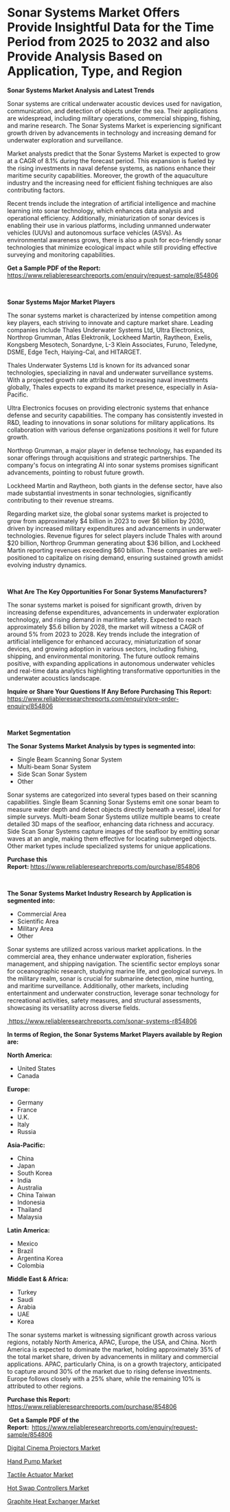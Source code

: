 <p><h1>Sonar Systems Market Offers Provide Insightful Data for the Time Period from 2025 to 2032 and also Provide Analysis Based on Application, Type, and Region</h1></p><p><strong>Sonar Systems Market Analysis and Latest Trends</strong></p>
<p><p>Sonar systems are critical underwater acoustic devices used for navigation, communication, and detection of objects under the sea. Their applications are widespread, including military operations, commercial shipping, fishing, and marine research. The Sonar Systems Market is experiencing significant growth driven by advancements in technology and increasing demand for underwater exploration and surveillance. </p><p>Market analysts predict that the Sonar Systems Market is expected to grow at a CAGR of 8.1% during the forecast period. This expansion is fueled by the rising investments in naval defense systems, as nations enhance their maritime security capabilities. Moreover, the growth of the aquaculture industry and the increasing need for efficient fishing techniques are also contributing factors. </p><p>Recent trends include the integration of artificial intelligence and machine learning into sonar technology, which enhances data analysis and operational efficiency. Additionally, miniaturization of sonar devices is enabling their use in various platforms, including unmanned underwater vehicles (UUVs) and autonomous surface vehicles (ASVs). As environmental awareness grows, there is also a push for eco-friendly sonar technologies that minimize ecological impact while still providing effective surveying and monitoring capabilities.</p></p>
<p><strong>Get a Sample PDF of the Report:&nbsp;</strong> <a href="https://www.reliableresearchreports.com/enquiry/request-sample/854806?utm_campaign=28&utm_medium=2&utm_source=Github&utm_content=ia&utm_term=17022025&utm_id=sonar-systems">https://www.reliableresearchreports.com/enquiry/request-sample/854806</a></p>
<p>&nbsp;</p>
<p><strong>Sonar Systems Major Market Players</strong></p>
<p><p>The sonar systems market is characterized by intense competition among key players, each striving to innovate and capture market share. Leading companies include Thales Underwater Systems Ltd, Ultra Electronics, Northrop Grumman, Atlas Elektronik, Lockheed Martin, Raytheon, Exelis, Kongsberg Mesotech, Sonardyne, L-3 Klein Associates, Furuno, Teledyne, DSME, Edge Tech, Haiying-Cal, and HITARGET.</p><p>Thales Underwater Systems Ltd is known for its advanced sonar technologies, specializing in naval and underwater surveillance systems. With a projected growth rate attributed to increasing naval investments globally, Thales expects to expand its market presence, especially in Asia-Pacific.</p><p>Ultra Electronics focuses on providing electronic systems that enhance defense and security capabilities. The company has consistently invested in R&D, leading to innovations in sonar solutions for military applications. Its collaboration with various defense organizations positions it well for future growth.</p><p>Northrop Grumman, a major player in defense technology, has expanded its sonar offerings through acquisitions and strategic partnerships. The company's focus on integrating AI into sonar systems promises significant advancements, pointing to robust future growth.</p><p>Lockheed Martin and Raytheon, both giants in the defense sector, have also made substantial investments in sonar technologies, significantly contributing to their revenue streams.</p><p>Regarding market size, the global sonar systems market is projected to grow from approximately $4 billion in 2023 to over $6 billion by 2030, driven by increased military expenditures and advancements in underwater technologies. Revenue figures for select players include Thales with around $20 billion, Northrop Grumman generating about $36 billion, and Lockheed Martin reporting revenues exceeding $60 billion. These companies are well-positioned to capitalize on rising demand, ensuring sustained growth amidst evolving industry dynamics.</p></p>
<p>&nbsp;</p>
<p><strong>What Are The Key Opportunities For Sonar Systems Manufacturers?</strong></p>
<p><p>The sonar systems market is poised for significant growth, driven by increasing defense expenditures, advancements in underwater exploration technology, and rising demand in maritime safety. Expected to reach approximately $5.6 billion by 2028, the market will witness a CAGR of around 5% from 2023 to 2028. Key trends include the integration of artificial intelligence for enhanced accuracy, miniaturization of sonar devices, and growing adoption in various sectors, including fishing, shipping, and environmental monitoring. The future outlook remains positive, with expanding applications in autonomous underwater vehicles and real-time data analytics highlighting transformative opportunities in the underwater acoustics landscape.</p></p>
<p><strong>Inquire or Share Your Questions If Any Before Purchasing This Report:</strong> <a href="https://www.reliableresearchreports.com/enquiry/pre-order-enquiry/854806?utm_campaign=28&utm_medium=2&utm_source=Github&utm_content=ia&utm_term=17022025&utm_id=sonar-systems">https://www.reliableresearchreports.com/enquiry/pre-order-enquiry/854806</a></p>
<p>&nbsp;</p>
<p><strong>Market Segmentation</strong></p>
<p><strong>The Sonar Systems Market Analysis by types is segmented into:</strong></p>
<p><ul><li>Single Beam Scanning Sonar System</li><li>Multi-beam Sonar System</li><li>Side Scan Sonar System</li><li>Other</li></ul></p>
<p><p>Sonar systems are categorized into several types based on their scanning capabilities. Single Beam Scanning Sonar Systems emit one sonar beam to measure water depth and detect objects directly beneath a vessel, ideal for simple surveys. Multi-beam Sonar Systems utilize multiple beams to create detailed 3D maps of the seafloor, enhancing data richness and accuracy. Side Scan Sonar Systems capture images of the seafloor by emitting sonar waves at an angle, making them effective for locating submerged objects. Other market types include specialized systems for unique applications.</p></p>
<p><strong>Purchase this Report:&nbsp;</strong><a href="https://www.reliableresearchreports.com/purchase/854806?utm_campaign=28&utm_medium=2&utm_source=Github&utm_content=ia&utm_term=17022025&utm_id=sonar-systems">https://www.reliableresearchreports.com/purchase/854806</a></p>
<p>&nbsp;</p>
<p><strong>The Sonar Systems Market Industry Research by Application is segmented into:</strong></p>
<p><ul><li>Commercial Area</li><li>Scientific Area</li><li>Military Area</li><li>Other</li></ul></p>
<p><p>Sonar systems are utilized across various market applications. In the commercial area, they enhance underwater exploration, fisheries management, and shipping navigation. The scientific sector employs sonar for oceanographic research, studying marine life, and geological surveys. In the military realm, sonar is crucial for submarine detection, mine hunting, and maritime surveillance. Additionally, other markets, including entertainment and underwater construction, leverage sonar technology for recreational activities, safety measures, and structural assessments, showcasing its versatility across diverse fields.</p></p>
<p><a href="https://www.reliableresearchreports.com/sonar-systems-r854806?utm_campaign=28&utm_medium=2&utm_source=Github&utm_content=ia&utm_term=17022025&utm_id=sonar-systems">&nbsp;https://www.reliableresearchreports.com/sonar-systems-r854806</a></p>
<p><strong>In terms of Region, the Sonar Systems Market Players available by Region are:</strong></p>
<p>
    <p> <strong> North America: </strong>
        <ul>
            <li>United States</li>
            <li>Canada</li>
        </ul>
        </p> 
    <p> <strong> Europe: </strong>
        <ul>
            <li>Germany</li>
            <li>France</li>
            <li>U.K.</li>
            <li>Italy</li>
            <li>Russia</li>
        </ul>
        </p> 
    <p> <strong> Asia-Pacific: </strong>
        <ul>
            <li>China</li>
            <li>Japan</li>
            <li>South Korea</li>
            <li>India</li>
            <li>Australia</li>
            <li>China Taiwan</li>
            <li>Indonesia</li>
            <li>Thailand</li>
            <li>Malaysia</li>
        </ul>
        </p> 
    <p> <strong> Latin America: </strong>
        <ul>
            <li>Mexico</li>
            <li>Brazil</li>
            <li>Argentina Korea</li>
            <li>Colombia</li>
        </ul>
        </p> 
    <p> <strong> Middle East & Africa: </strong>
        <ul>
            <li>Turkey</li>
            <li>Saudi</li>
            <li>Arabia</li>
            <li>UAE</li>
            <li>Korea</li>
        </ul>
    </p>
    </p>
<p><p>The sonar systems market is witnessing significant growth across various regions, notably North America, APAC, Europe, the USA, and China. North America is expected to dominate the market, holding approximately 35% of the total market share, driven by advancements in military and commercial applications. APAC, particularly China, is on a growth trajectory, anticipated to capture around 30% of the market due to rising defense investments. Europe follows closely with a 25% share, while the remaining 10% is attributed to other regions.</p></p>
<p><strong>Purchase this Report: </strong><a href="https://www.reliableresearchreports.com/purchase/854806?utm_campaign=28&utm_medium=2&utm_source=Github&utm_content=ia&utm_term=17022025&utm_id=sonar-systems">https://www.reliableresearchreports.com/purchase/854806</a></p>
<p>&nbsp;<strong>Get a Sample PDF of the Report:&nbsp;&nbsp;</strong><a href="https://www.reliableresearchreports.com/enquiry/request-sample/854806?utm_campaign=28&utm_medium=2&utm_source=Github&utm_content=ia&utm_term=17022025&utm_id=sonar-systems">https://www.reliableresearchreports.com/enquiry/request-sample/854806</a></p>
<p><strong></strong></p>
<p><p><a href="https://github.com/krulicfidura/Market-Research-Report-List-1/blob/main/digital-cinema-projectors-market.md?utm_campaign=28&utm_medium=2&utm_source=Github&utm_content=ia&utm_term=17022025&utm_id=sonar-systems">Digital Cinema Projectors Market</a></p><p><a href="https://github.com/vassihucz/Market-Research-Report-List-1/blob/main/hand-pump-market.md?utm_campaign=28&utm_medium=2&utm_source=Github&utm_content=ia&utm_term=17022025&utm_id=sonar-systems">Hand Pump Market</a></p><p><a href="https://github.com/shewlisapsai/Market-Research-Report-List-1/blob/main/tactile-actuator-market.md?utm_campaign=28&utm_medium=2&utm_source=Github&utm_content=ia&utm_term=17022025&utm_id=sonar-systems">Tactile Actuator Market</a></p><p><a href="https://github.com/dibesnayee/Market-Research-Report-List-1/blob/main/hot-swap-controllers-market.md?utm_campaign=28&utm_medium=2&utm_source=Github&utm_content=ia&utm_term=17022025&utm_id=sonar-systems">Hot Swap Controllers Market</a></p><p><a href="https://github.com/denbelnmer50/Market-Research-Report-List-1/blob/main/graphite-heat-exchanger-market.md?utm_campaign=28&utm_medium=2&utm_source=Github&utm_content=ia&utm_term=17022025&utm_id=sonar-systems">Graphite Heat Exchanger Market</a></p></p>